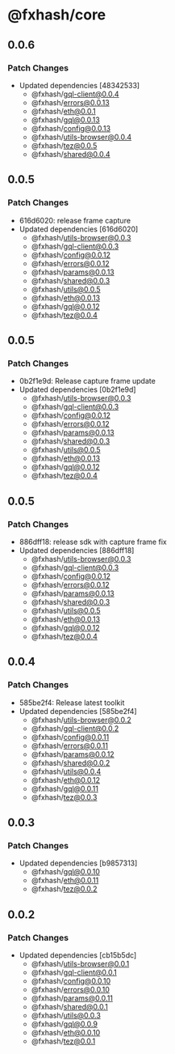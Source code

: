 # @fxhash/core

## 0.0.6

### Patch Changes

- Updated dependencies [48342533]
  - @fxhash/gql-client@0.0.4
  - @fxhash/errors@0.0.13
  - @fxhash/eth@0.0.1
  - @fxhash/gql@0.0.13
  - @fxhash/config@0.0.13
  - @fxhash/utils-browser@0.0.4
  - @fxhash/tez@0.0.5
  - @fxhash/shared@0.0.4

## 0.0.5

### Patch Changes

- 616d6020: release frame capture
- Updated dependencies [616d6020]
  - @fxhash/utils-browser@0.0.3
  - @fxhash/gql-client@0.0.3
  - @fxhash/config@0.0.12
  - @fxhash/errors@0.0.12
  - @fxhash/params@0.0.13
  - @fxhash/shared@0.0.3
  - @fxhash/utils@0.0.5
  - @fxhash/eth@0.0.13
  - @fxhash/gql@0.0.12
  - @fxhash/tez@0.0.4

## 0.0.5

### Patch Changes

- 0b2f1e9d: Release capture frame update
- Updated dependencies [0b2f1e9d]
  - @fxhash/utils-browser@0.0.3
  - @fxhash/gql-client@0.0.3
  - @fxhash/config@0.0.12
  - @fxhash/errors@0.0.12
  - @fxhash/params@0.0.13
  - @fxhash/shared@0.0.3
  - @fxhash/utils@0.0.5
  - @fxhash/eth@0.0.13
  - @fxhash/gql@0.0.12
  - @fxhash/tez@0.0.4

## 0.0.5

### Patch Changes

- 886dff18: release sdk with capture frame fix
- Updated dependencies [886dff18]
  - @fxhash/utils-browser@0.0.3
  - @fxhash/gql-client@0.0.3
  - @fxhash/config@0.0.12
  - @fxhash/errors@0.0.12
  - @fxhash/params@0.0.13
  - @fxhash/shared@0.0.3
  - @fxhash/utils@0.0.5
  - @fxhash/eth@0.0.13
  - @fxhash/gql@0.0.12
  - @fxhash/tez@0.0.4

## 0.0.4

### Patch Changes

- 585be2f4: Release latest toolkit
- Updated dependencies [585be2f4]
  - @fxhash/utils-browser@0.0.2
  - @fxhash/gql-client@0.0.2
  - @fxhash/config@0.0.11
  - @fxhash/errors@0.0.11
  - @fxhash/params@0.0.12
  - @fxhash/shared@0.0.2
  - @fxhash/utils@0.0.4
  - @fxhash/eth@0.0.12
  - @fxhash/gql@0.0.11
  - @fxhash/tez@0.0.3

## 0.0.3

### Patch Changes

- Updated dependencies [b9857313]
  - @fxhash/gql@0.0.10
  - @fxhash/eth@0.0.11
  - @fxhash/tez@0.0.2

## 0.0.2

### Patch Changes

- Updated dependencies [cb15b5dc]
  - @fxhash/utils-browser@0.0.1
  - @fxhash/gql-client@0.0.1
  - @fxhash/config@0.0.10
  - @fxhash/errors@0.0.10
  - @fxhash/params@0.0.11
  - @fxhash/shared@0.0.1
  - @fxhash/utils@0.0.3
  - @fxhash/gql@0.0.9
  - @fxhash/eth@0.0.10
  - @fxhash/tez@0.0.1
